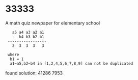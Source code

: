 # 33333
A math quiz newpaper for elementary school


```
   a5 a4 a3 a2 a1
   -  b4 b3 b2 b1
 -----------------
   3  3  3  3   3

 where
  b1 = 1
  a1~a5,b2~b4 in [1,2,4,5,6,7,8,9] can not be duplicated

```


found solution: 41286 7953
